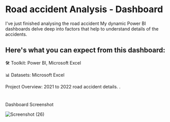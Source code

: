 #  Road accident Analysis   - Dashboard

I've just finished analysing the road accident My dynamic Power BI dashboards delve deep into factors that help to understand details of the accidents.

 ## Here's what you can expect from this dashboard:

🛠️ Toolkit: Power BI, Microsoft Excel

📊 Datasets: Microsoft Excel

Project Overview:
2021 to 2022 road accident details. . 

#
Dashboard Screenshot

![Screenshot (26)](https://github.com/Mohanasundaram-Mohi/Road-accident-Analysis-/assets/168515064/c6bf60dc-557c-42ca-8c02-b606bddb9c6c)





 
